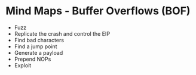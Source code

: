 # Mind Maps - Buffer Overflows (BOF)
* Fuzz
* Replicate the crash and control the EIP
* Find bad characters
* Find a jump point
* Generate a payload
* Prepend NOPs
* Exploit
